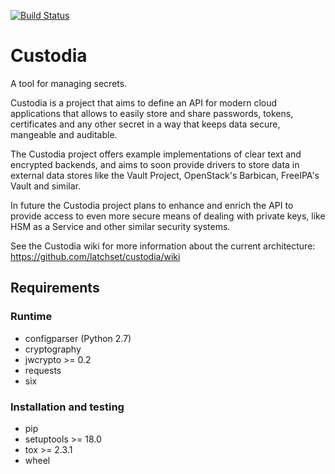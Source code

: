 [![Build Status](https://travis-ci.org/latchset/custodia.svg?branch=master)](https://travis-ci.org/latchset/custodia)

# Custodia

A tool for managing secrets.


Custodia is a project that aims to define an API for modern cloud applications
that allows to easily store and share passwords, tokens, certificates and any
other secret in a way that keeps data secure, mangeable and auditable.

The Custodia project offers example implementations of clear text and encrypted
backends, and aims to soon provide drivers to store data in external data
stores like the Vault Project, OpenStack's Barbican, FreeIPA's Vault and
similar.

In future the Custodia project plans to enhance and enrich the API to provide
access to even more secure means of dealing with private keys, like HSM as a
Service and other similar security systems.

See the Custodia wiki for more information about the current architecture:
https://github.com/latchset/custodia/wiki


## Requirements

### Runtime

* configparser (Python 2.7)
* cryptography
* jwcrypto >= 0.2
* requests
* six

### Installation and testing

* pip
* setuptools >= 18.0
* tox >= 2.3.1
* wheel
